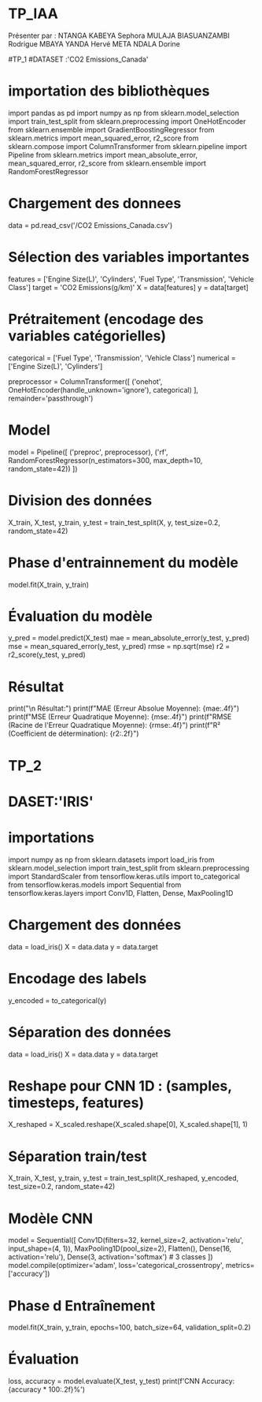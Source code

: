 # TP_IAA
Présenter par : NTANGA KABEYA Sephora
                MULAJA BIASUANZAMBI Rodrigue 
                MBAYA YANDA Hervé
                META NDALA Dorine 
                
#TP_1 
#DATASET :'CO2 Emissions_Canada'
# importation des bibliothèques 
import pandas as pd
import numpy as np
from sklearn.model_selection import train_test_split
from sklearn.preprocessing import OneHotEncoder
from sklearn.ensemble import GradientBoostingRegressor
from sklearn.metrics import mean_squared_error, r2_score
from sklearn.compose import ColumnTransformer
from sklearn.pipeline import Pipeline
from sklearn.metrics import mean_absolute_error, mean_squared_error, r2_score
from sklearn.ensemble import RandomForestRegressor

# Chargement des donnees  
data = pd.read_csv('/CO2 Emissions_Canada.csv')

# Sélection des variables importantes 
features = ['Engine Size(L)', 'Cylinders', 'Fuel Type', 'Transmission', 'Vehicle Class']
target = 'CO2 Emissions(g/km)'
X = data[features]
y = data[target]

# Prétraitement (encodage des variables catégorielles)
categorical = ['Fuel Type', 'Transmission', 'Vehicle Class']
numerical = ['Engine Size(L)', 'Cylinders']

preprocessor = ColumnTransformer([
    ('onehot', OneHotEncoder(handle_unknown='ignore'), categorical)
], remainder='passthrough')

# Model 
model = Pipeline([
    ('preproc', preprocessor),
    ('rf', RandomForestRegressor(n_estimators=300, max_depth=10, random_state=42))
])
# Division des données
X_train, X_test, y_train, y_test = train_test_split(X, y, test_size=0.2, random_state=42)

# Phase d'entrainnement du modèle
model.fit(X_train, y_train)

# Évaluation du modèle 
y_pred = model.predict(X_test)
mae = mean_absolute_error(y_test, y_pred)
mse = mean_squared_error(y_test, y_pred)
rmse = np.sqrt(mse)
r2 = r2_score(y_test, y_pred)
# Résultat
print("\n Résultat:")
print(f"MAE (Erreur Absolue Moyenne): {mae:.4f}")
print(f"MSE (Erreur Quadratique Moyenne): {mse:.4f}")
print(f"RMSE (Racine de l'Erreur Quadratique Moyenne): {rmse:.4f}")
print(f"R² (Coefficient de détermination): {r2:.2f}")

# TP_2
# DASET:'IRIS'
# importations 
import numpy as np
from sklearn.datasets import load_iris
from sklearn.model_selection import train_test_split
from sklearn.preprocessing import StandardScaler
from tensorflow.keras.utils import to_categorical
from tensorflow.keras.models import Sequential
from tensorflow.keras.layers import Conv1D, Flatten, Dense, MaxPooling1D
# Chargement des données
data = load_iris()
X = data.data
y = data.target
# Encodage des labels
y_encoded = to_categorical(y)
# Séparation des données
data = load_iris()
X = data.data
y = data.target
# Reshape pour CNN 1D : (samples, timesteps, features)
X_reshaped = X_scaled.reshape(X_scaled.shape[0], X_scaled.shape[1], 1)
# Séparation train/test
X_train, X_test, y_train, y_test = train_test_split(X_reshaped, y_encoded, test_size=0.2, random_state=42)
# Modèle CNN
model = Sequential([
    Conv1D(filters=32, kernel_size=2, activation='relu', input_shape=(4, 1)),
    MaxPooling1D(pool_size=2),
    Flatten(),
    Dense(16, activation='relu'),
    Dense(3, activation='softmax')  # 3 classes
])
model.compile(optimizer='adam', loss='categorical_crossentropy', metrics=['accuracy'])
# Phase d Entraînement
model.fit(X_train, y_train, epochs=100, batch_size=64, validation_split=0.2)
# Évaluation
loss, accuracy = model.evaluate(X_test, y_test)
print(f'CNN Accuracy: {accuracy * 100:.2f}%')
